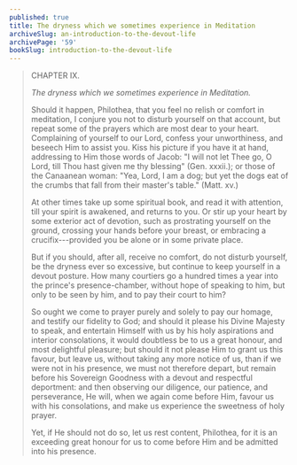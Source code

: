 ```yaml
---
published: true
title: The dryness which we sometimes experience in Meditation
archiveSlug: an-introduction-to-the-devout-life
archivePage: '59'
bookSlug: introduction-to-the-devout-life
---
```


> CHAPTER IX.
>
> *The dryness which we sometimes experience in Meditation.*
>
> Should it happen, Philothea, that you feel no relish or comfort in meditation, I conjure you not to disturb yourself on that account, but repeat some of the prayers which are most dear to your heart. Complaining of yourself to our Lord, confess your unworthiness, and beseech Him to assist you. Kiss his picture if you have it at hand, addressing to Him those words of Jacob: "I will not let Thee go, O Lord, till Thou hast given me thy blessing" (Gen. xxxii.); or those of the Canaanean woman: "Yea, Lord, I am a dog; but yet the dogs eat of the crumbs that fall from their master's table." (Matt. xv.)
>
> At other times take up some spiritual book, and read it with attention, till your spirit is awakened, and returns to you. Or stir up your heart by some exterior act of devotion, such as prostrating yourself on the ground, crossing your hands before your breast, or embracing a crucifix---provided you be alone or in some private place.
>
> But if you should, after all, receive no comfort, do not disturb yourself, be the dryness ever so excessive, but continue to keep yourself in a devout posture. How many courtiers go a hundred times a year into the prince's presence-chamber, without hope of speaking to him, but only to be seen by him, and to pay their court to him?
>
> So ought we come to prayer purely and solely to pay our homage, and testify our fidelity to God; and should it please his Divine Majesty to speak, and entertain Himself with us by his holy aspirations and interior consolations, it would doubtless be to us a great honour, and most delightful pleasure; but should it not please Him to grant us this favour, but leave us, without taking any more notice of us, than if we were not in his presence, we must not therefore depart, but remain before his Sovereign Goodness with a devout and respectful deportment: and then observing our diligence, our patience, and perseverance, He will, when we again come before Him, favour us with his consolations, and make us experience the sweetness of holy prayer.
>
> Yet, if He should not do so, let us rest content, Philothea, for it is an exceeding great honour for us to come before Him and be admitted into his presence.
